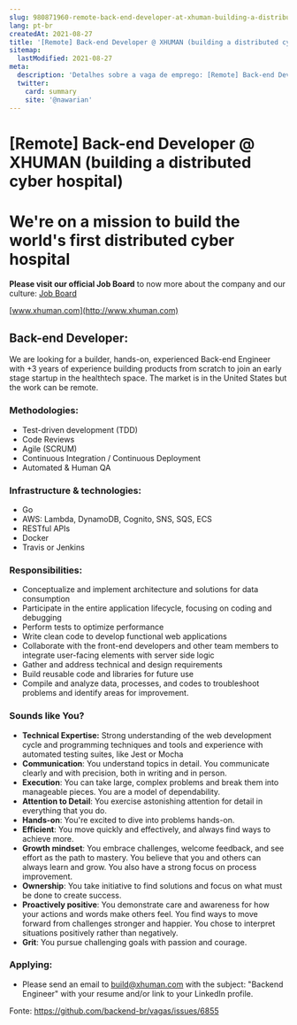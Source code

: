 ```yaml
---
slug: 980871960-remote-back-end-developer-at-xhuman-building-a-distributed-cyber-hospital
lang: pt-br
createdAt: 2021-08-27
title: '[Remote] Back-end Developer @ XHUMAN (building a distributed cyber hospital) - Vaga de Emprego'
sitemap:
  lastModified: 2021-08-27
meta:
  description: 'Detalhes sobre a vaga de emprego: [Remote] Back-end Developer @ XHUMAN (building a distributed cyber hospital)'
  twitter:
    card: summary
    site: '@nawarian'
---
```


# [Remote] Back-end Developer @ XHUMAN (building a distributed cyber hospital)

<!--
==================================================
Caso a vaga for remoto durante a pandemia informar no texto "Remoto durante o covid"
==================================================
-->
<!-- 
==================================================
POR FAVOR, SÓ POSTE SE A VAGA FOR PARA BACK-END!

Não faça distinção de gênero no título da vaga.

Use: "Back-End Developer" ao invés de 
"Desenvolvedor Back-End" \o/

Exemplo: `[São Paulo] Back-End Developer @ NOME DA EMPRESA`
==================================================
-->
<!--
==================================================
Caso a vaga for remoto durante a pandemia deixar a linha abaixo
==================================================
-->


# We're on a mission to **build the world's first distributed cyber hospital**


**Please visit our official Job Board** to now more about the company and our culture: [Job Board](https://melodious-koi-559.notion.site/Job-Board-809c2db43c1f48bb9ed62dfb83205c97)

[www.xhuman.com](http://www.xhuman.com)


## **Back-end Developer**:

We are looking for a builder, hands-on, experienced Back-end Engineer with +3 years of experience building products from scratch to join an early stage startup in the healthtech space. The market is in the United States but the work can be remote.

### **Methodologies**:

- Test-driven development (TDD)
- Code Reviews
- Agile (SCRUM)
- Continuous Integration / Continuous Deployment
- Automated & Human QA

### **Infrastructure & technologies:**

- Go
- AWS: Lambda, DynamoDB, Cognito, SNS, SQS, ECS
- RESTful APIs
- Docker
- Travis or Jenkins

### **Responsibilities:**

- Conceptualize and implement architecture and solutions for data consumption
- Participate in the entire application lifecycle, focusing on coding and debugging
- Perform tests to optimize performance
- Write clean code to develop functional web applications
- Collaborate with the front-end developers and other team members to integrate user-facing elements with server side logic
- Gather and address technical and design requirements
- Build reusable code and libraries for future use
- Compile and analyze data, processes, and codes to troubleshoot problems and identify areas for improvement.

### **Sounds like You?**

- **Technical Expertise:** Strong understanding of the web development cycle and programming techniques and tools and experience with automated testing suites, like Jest or Mocha
- **Communication**: You understand topics in detail. You communicate clearly and with precision, both in writing and in person.
- **Execution**: You can take large, complex problems and break them into manageable pieces. You are a model of dependability.
- **Attention to Detail**: You exercise astonishing attention for detail in everything that you do.
- **Hands-on**: You're excited to dive into problems hands-on.
- **Efficient**: You move quickly and effectively, and always find ways to achieve more.
- **Growth mindset**: You embrace challenges, welcome feedback, and see effort as the path to mastery. You believe that you and others can always learn and grow. You also have a strong focus on process improvement.
- **Ownership**: You take initiative to find solutions and focus on what must be done to create success.
- **Proactively positive**: You demonstrate care and awareness for how your actions and words make others feel. You find ways to move forward from challenges stronger and happier. You chose to interpret situations positively rather than negatively.
- **Grit**: You pursue challenging goals with passion and courage.

### **Applying:**

- Please send an email to [build@xhuman.com](mailto:build@xhuman.com) with the subject: "Backend Engineer" with your resume and/or link to your LinkedIn profile.


Fonte: https://github.com/backend-br/vagas/issues/6855